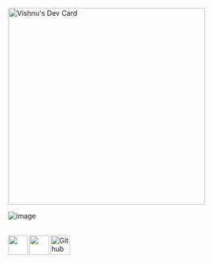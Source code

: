 <a href="https://app.daily.dev/atkvishnu"><img src="https://api.daily.dev/devcards/acb41faaf09e4488949770c338528321.png?r=tae" width="400" alt="Vishnu's Dev Card"/></a>

![image](https://github.com/saadeghi/saadeghi/blob/master/dino.gif)

</br>

<a href="https://twitter.com/CleanScripting">
  <img align="left" width="40px" src="https://cdn.jsdelivr.net/npm/simple-icons@v3/icons/twitter.svg" />
</a>

<a href="www.linkedin.com/in/kumar-vishnu">
  <img align="left"  width="40px" src="https://cdn.jsdelivr.net/npm/simple-icons@v3/icons/linkedin.svg" />
</a>

<a href="https://github.com/atkumarvishnu">
  <img align="left" alt="Github" width="40px" src="https://cdn.jsdelivr.net/npm/simple-icons@v3/icons/github.svg" />
</a>
